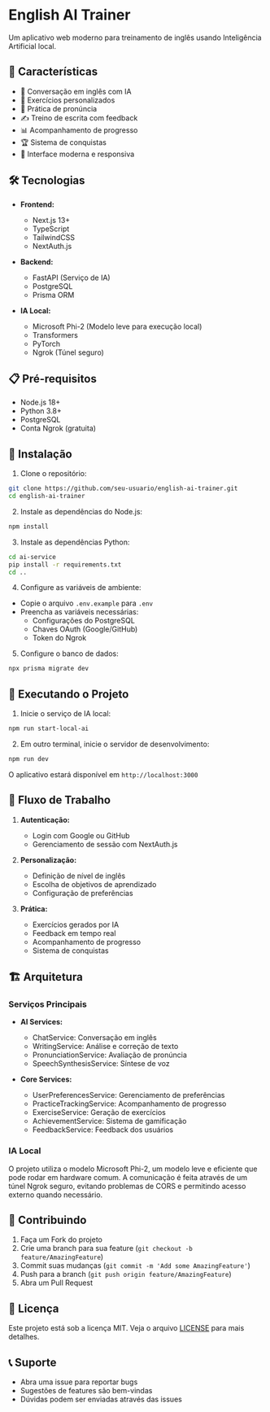 # English AI Trainer

Um aplicativo web moderno para treinamento de inglês usando Inteligência Artificial local.

## 🚀 Características

- 💬 Conversação em inglês com IA
- 🎯 Exercícios personalizados
- 🎤 Prática de pronúncia
- ✍️ Treino de escrita com feedback
- 📊 Acompanhamento de progresso
- 🏆 Sistema de conquistas
- 🎨 Interface moderna e responsiva

## 🛠️ Tecnologias

- **Frontend:**
  - Next.js 13+
  - TypeScript
  - TailwindCSS
  - NextAuth.js

- **Backend:**
  - FastAPI (Serviço de IA)
  - PostgreSQL
  - Prisma ORM

- **IA Local:**
  - Microsoft Phi-2 (Modelo leve para execução local)
  - Transformers
  - PyTorch
  - Ngrok (Túnel seguro)

## 📋 Pré-requisitos

- Node.js 18+
- Python 3.8+
- PostgreSQL
- Conta Ngrok (gratuita)

## 🔧 Instalação

1. Clone o repositório:
```bash
git clone https://github.com/seu-usuario/english-ai-trainer.git
cd english-ai-trainer
```

2. Instale as dependências do Node.js:
```bash
npm install
```

3. Instale as dependências Python:
```bash
cd ai-service
pip install -r requirements.txt
cd ..
```

4. Configure as variáveis de ambiente:
- Copie o arquivo `.env.example` para `.env`
- Preencha as variáveis necessárias:
  - Configurações do PostgreSQL
  - Chaves OAuth (Google/GitHub)
  - Token do Ngrok

5. Configure o banco de dados:
```bash
npx prisma migrate dev
```

## 🚀 Executando o Projeto

1. Inicie o serviço de IA local:
```bash
npm run start-local-ai
```

2. Em outro terminal, inicie o servidor de desenvolvimento:
```bash
npm run dev
```

O aplicativo estará disponível em `http://localhost:3000`

## 🔄 Fluxo de Trabalho

1. **Autenticação:**
   - Login com Google ou GitHub
   - Gerenciamento de sessão com NextAuth.js

2. **Personalização:**
   - Definição de nível de inglês
   - Escolha de objetivos de aprendizado
   - Configuração de preferências

3. **Prática:**
   - Exercícios gerados por IA
   - Feedback em tempo real
   - Acompanhamento de progresso
   - Sistema de conquistas

## 🏗️ Arquitetura

### Serviços Principais

- **AI Services:**
  - ChatService: Conversação em inglês
  - WritingService: Análise e correção de texto
  - PronunciationService: Avaliação de pronúncia
  - SpeechSynthesisService: Síntese de voz

- **Core Services:**
  - UserPreferencesService: Gerenciamento de preferências
  - PracticeTrackingService: Acompanhamento de progresso
  - ExerciseService: Geração de exercícios
  - AchievementService: Sistema de gamificação
  - FeedbackService: Feedback dos usuários

### IA Local

O projeto utiliza o modelo Microsoft Phi-2, um modelo leve e eficiente que pode rodar em hardware comum. A comunicação é feita através de um túnel Ngrok seguro, evitando problemas de CORS e permitindo acesso externo quando necessário.

## 🤝 Contribuindo

1. Faça um Fork do projeto
2. Crie uma branch para sua feature (`git checkout -b feature/AmazingFeature`)
3. Commit suas mudanças (`git commit -m 'Add some AmazingFeature'`)
4. Push para a branch (`git push origin feature/AmazingFeature`)
5. Abra um Pull Request

## 📝 Licença

Este projeto está sob a licença MIT. Veja o arquivo [LICENSE](LICENSE) para mais detalhes.

## 📞 Suporte

- Abra uma issue para reportar bugs
- Sugestões de features são bem-vindas
- Dúvidas podem ser enviadas através das issues 
